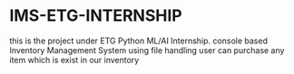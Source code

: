 # IMS-ETG-INTERNSHIP
this is the project under ETG Python ML/AI Internship.
console based Inventory Management System using file handling
user can purchase any item which is exist in our inventory
